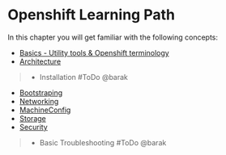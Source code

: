 # Openshift Learning Path
In this chapter you will get familiar with the following concepts:

* [Basics - Utility tools & Openshift terminology](BasicConcepts.md)
* [Architecture](Architecture.md)
> * Installation #ToDo @barak
* [Bootstraping](Bootstraping.md)
* [Networking](Networking.md)
* [MachineConfig](MachineConfig.md)
* [Storage](Storage.md)
* [Security](Security.md)
> * Basic Troubleshooting #ToDo @barak

